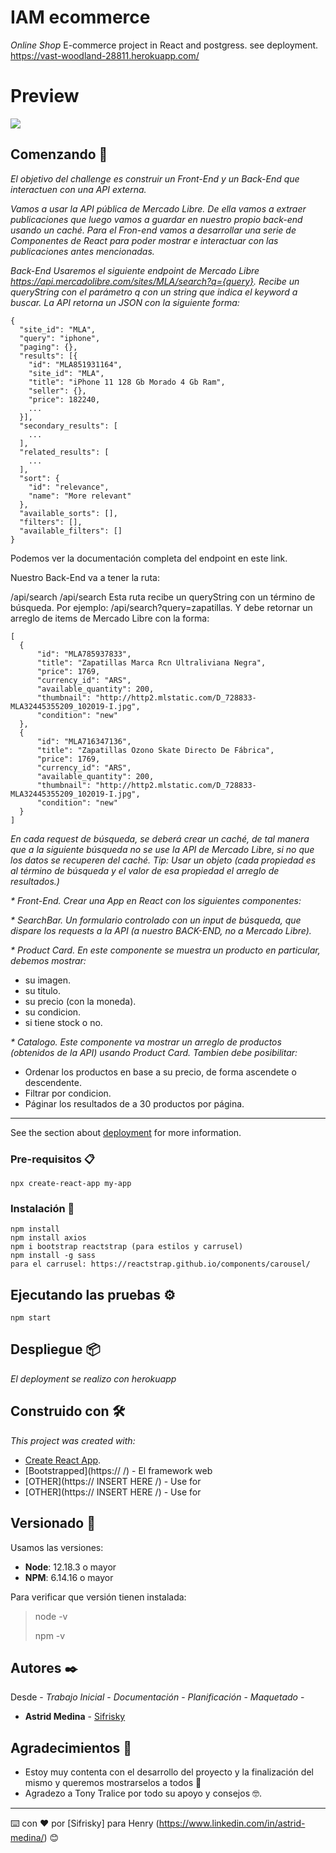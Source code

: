 # IAM ecommerce

_Online Shop_
E-commerce project in React and postgress. 
see deployment. https://vast-woodland-28811.herokuapp.com/
# Preview
![](public/screenshot.png)

## Comenzando 🚀

_El objetivo del challenge es construir un Front-End y un Back-End que interactuen con una API externa._

_Vamos a usar la API pública de Mercado Libre. De ella vamos a extraer publicaciones que luego vamos a guardar en nuestro propio back-end usando un caché. Para el Fron-end vamos a desarrollar una serie de Componentes de React para poder mostrar e interactuar con las publicaciones antes mencionadas._

_Back-End
Usaremos el siguiente endpoint de Mercado Libre https://api.mercadolibre.com/sites/MLA/search?q={query}. Recibe un queryString con el parámetro q con un string que indica el keyword a buscar. La API retorna un JSON con la siguiente forma:_

```
{
  "site_id": "MLA",
  "query": "iphone",
  "paging": {},
  "results": [{
  	"id": "MLA851931164",
    "site_id": "MLA",
    "title": "iPhone 11 128 Gb Morado 4 Gb Ram",
    "seller": {},
    "price": 182240,
    ...
  }],
  "secondary_results": [
    ...
  ],
  "related_results": [
  	...
  ],
  "sort": {
    "id": "relevance",
    "name": "More relevant"
  },
  "available_sorts": [],
  "filters": [],
  "available_filters": []
}
```
Podemos ver la documentación completa del endpoint en este link.

Nuestro Back-End va a tener la ruta:

/api/search
/api/search
Esta ruta recibe un queryString con un término de búsqueda. Por ejemplo: /api/search?query=zapatillas. Y debe retornar un arreglo de items de Mercado Libre con la forma:
```
[
  {
      "id": "MLA785937833",
      "title": "Zapatillas Marca Rcn Ultraliviana Negra",
      "price": 1769,
      "currency_id": "ARS",
      "available_quantity": 200,
      "thumbnail": "http://http2.mlstatic.com/D_728833-MLA32445355209_102019-I.jpg",
      "condition": "new"
  },
  {
      "id": "MLA716347136",
      "title": "Zapatillas Ozono Skate Directo De Fábrica",
      "price": 1769,
      "currency_id": "ARS",
      "available_quantity": 200,
      "thumbnail": "http://http2.mlstatic.com/D_728833-MLA32445355209_102019-I.jpg",
      "condition": "new"
  }
]
```
_En cada request de búsqueda, se deberá crear un caché, de tal manera que a la siguiente búsqueda no se use la API de Mercado Libre, si no que los datos se recuperen del caché. Tip: Usar un objeto (cada propiedad es al término de búsqueda y el valor de esa propiedad el arreglo de resultados.)_

_* Front-End. Crear una App en React con los siguientes componentes:_

_* SearchBar. Un formulario controlado con un input de búsqueda, que dispare los requests a la API (a nuestro BACK-END, no a Mercado Libre)._

_* Product Card. En este componente se muestra un producto en particular, debemos mostrar:_

- su imagen.
- su titulo.
- su precio (con la moneda).
- su condicion.
- si tiene stock o no.

_* Catalogo. Este componente va mostrar un arreglo de productos (obtenidos de la API) usando Product Card. Tambien debe posibilitar:_

- Ordenar los productos en base a su precio, de forma ascendete o descendente.
- Filtrar por condicion.
- Páginar los resultados de a 30 productos por página.

******************************************************************************************
See the section about [deployment](https://) for more information.


### Pre-requisitos 📋


```
npx create-react-app my-app
```

### Instalación  🔧

```
npm install
npm install axios
npm i bootstrap reactstrap (para estilos y carrusel)
npm install -g sass
para el carrusel: https://reactstrap.github.io/components/carousel/

```
 

## Ejecutando las pruebas ⚙️

```
npm start
```

## Despliegue 📦

_El deployment se realizo con herokuapp_

## Construido con 🛠️

_This project was created with:_
* [Create React App](https://github.com/facebook/create-react-app).
* [Bootstrapped](https://  /) - El framework web
* [OTHER](https:// INSERT HERE /) - Use for
* [OTHER](https:// INSERT HERE /) - Use for 


## Versionado 📌

Usamos las versiones:

 * __Node__: 12.18.3 o mayor
 * __NPM__: 6.14.16 o mayor

Para verificar que versión tienen instalada:

> node -v
>
> npm -v

## Autores ✒️

Desde - *Trabajo Inicial* -  *Documentación* - *Planificación* - *Maquetado* -
* **Astrid Medina** - [Sifrisky](https://github.com/Sifrisky)

## Agradecimientos 🎁

* Estoy muy contenta con el desarrollo del proyecto y la finalización del mismo y queremos mostrarselos a todos 📢
* Agradezo a Tony Tralice por todo su apoyo y consejos 🤓.

---
⌨️ con ❤️ por [Sifrisky] para Henry (https://www.linkedin.com/in/astrid-medina/) 😊
